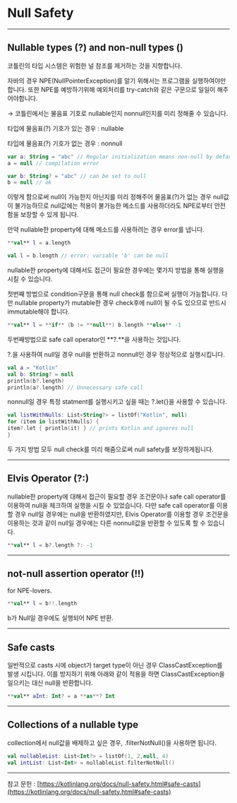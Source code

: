 

# Null Safety

---

## Nullable types (?) and non-null types ()

코틀린의 타입 시스템은 위험한 널 참조를 제거하는 것을 지향합니다.

자바의 경우 NPE(NullPointerException)를 알기 위해서는 프로그램을 실행하여야만 합니다. 또한 NPE를 예방하기위해 예외처리를 try-catch와 같은 구문으로 일일이 해주어야합니다.

→ 코틀린에서는 물음표 기호로 nullable인지 nonnull인지를 미리 정해줄 수 있습니다.

타입에 물음표(?) 기호가 있는 경우 : nullable

타입에 물음표(?) 기호가 없는 경우 : nonnull

```kotlin
var a: String = "abc" // Regular initialization means non-null by default
a = null // compilation error

var b: String? = "abc" // can be set to null
b = null // ok
```

이렇게 함으로써 null이 가능한지 아닌지를 미리 정해주어 물음표(?)가 없는 경우 null값이 불가능하므로 null값에는 적용이 불가능한 메소드를 사용하더라도 NPE로부터 안전함을 보장할 수 있게 됩니다.

만약 nullable한 property에 대해 메소드를 사용하려는 경우 error를 냅니다.

```kotlin
**val** l = a.length

val l = b.length // error: variable 'b' can be null
```

nullable한 property에 대해서도 접근이 필요한 경우에는 몇가지 방법을 통해 실행을 시킬 수 있습니다.

첫번째 방법으로 condition구문을 통해 null check를 함으로써 실행이 가능합니다. 다만 nullable property가 mutable한 경우 check후에 null이 될 수도 있으므로 반드시 immutable해야 합니다.

```kotlin
**val** l = **if** (b != **null**) b.length **else** -1
```

두번째방법으로 safe call operator인 **?.**을 사용하는 것입니다.

?.을 사용하여 null일 경우 null을 반환하고 nonnull인 경우 정상적으로 실행시킵니다. 

```kotlin
val a = "Kotlin"
val b: String? = null
println(b?.length)
println(a?.length) // Unnecessary safe call
```

nonnull일 경우 특정 statment를 실행시키고 싶을 때는 ?.let{}을 사용할 수 있습니다.

```kotlin
val listWithNulls: List<String?> = listOf("Kotlin", null)
for (item in listWithNulls) {
item?.let { println(it) } // prints Kotlin and ignores null
}
```

두 가지 방법 모두 null check를 미리 해줌으로써 null safety를 보장하게됩니다.

---

## Elvis Operator (?:)

nullable한 property에 대해서 접근이 필요할 경우 조건문이나 safe call operator를 이용하여 null을 체크하여 실행을 시킬 수 있었습니다. 다만 safe call operator를 이용할 경우 null일 경우에는 null을 반환하였지만, Elvis Operator를 이용할 경우 조건문을 이용하는 것과 같이 null일 경우에는 다른 nonnull값을 반환할 수 있도록 할 수 있습니다. 

```kotlin
**val** l = b?.length ?: -1
```

---

## not-null assertion operator (!!)

for NPE-lovers.

```kotlin
**val** l = b!!.length
```

b가 Null일 경우에도 실행되어 NPE 반환.

---

## **Safe casts**

일반적으로 casts 시에 object가 target type이 아닌 경우 ClassCastException를 발생 시킵니다. 이를 방지하기 위해 아래와 같이 적용을 하면 ClassCastException을 일으키는 대신 null을 반환합니다.

```kotlin
**val** aInt: Int? = a **as**? Int
```

---

## **Collections of a nullable type**

collection에서 null값을 배제하고 싶은 경우, .filterNotNull()을 사용하면 됩니다.

```kotlin
val nullableList: List<Int?> = listOf(1, 2,null, 4)
val intList: List<Int> = nullableList.filterNotNull()
```

---

참고 문헌 : [https://kotlinlang.org/docs/null-safety.html#safe-casts](https://kotlinlang.org/docs/null-safety.html#safe-casts)